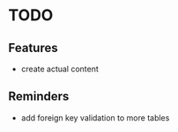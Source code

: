 # TODO
## Features
* create actual content

## Reminders
* add foreign key validation to more tables
